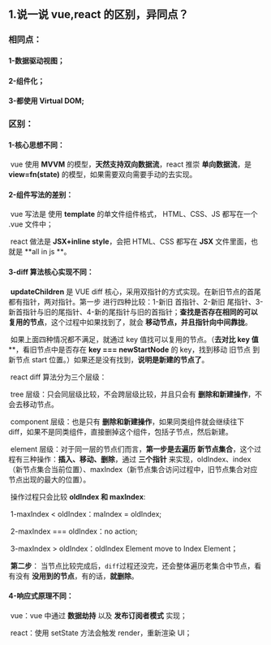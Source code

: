 ## 1.说一说 vue,react 的区别，异同点？

### 相同点：

#### 	1-数据驱动视图；

#### 	2-组件化；

#### 	3-都使用 Virtual DOM;

### 区别：

#### 	1-核心思想不同：

​		vue 使用 **MVVM** 的模型，**天然支持双向数据流**，react 推崇 **单向数据流**，是 **view=fn(state)** 的模型，如果需要双向需要手动的去实现。

#### 	2-组件写法的差别：

​		vue 写法是 使用 **template** 的单文件组件格式， HTML、CSS、JS 都写在一个 .vue 文件中；	

​		react 做法是 **JSX+inline style**，会把 HTML、CSS 都写在 **JSX** 文件里面，也就是 **all in js **。

#### 	3-diff 算法核心实现不同：

​		**updateChildren** 是 VUE diff 核心，采用双指针的方式实现。在新旧节点的首尾都有指针，两对指针。第一步 进行四种比较：1-新旧 首指针、2-新旧 尾指针、3-新首指针与旧的尾指针、4-新的尾指针与旧的首指针；**查找是否存在相同的可以复用的节点**，这个过程中如果找到了，就会 **移动节点，并且指针向中间靠拢**。

​		如果上面四种情况都不满足，就通过 key 值找可以复用的节点。（**去对比 key 值****，看旧节点中是否存在 **key === newStartNode** 的 key，找到移动 旧节点 到 新节点 start 位置。）如果还是没有找到，**说明是新建的节点了**。

​		react diff 算法分为三个层级：

​		tree 层级：只会同层级比较，不会跨层级比较，并且只会有 **删除和新建操作**，不会去移动节点。

​		component 层级：也是只有 **删除和新建操作**，如果同类组件就会继续往下 diff，如果不是同类组件，直接删掉这个组件，包括子节点，然后新建。

​		element 层级：对于同一层的节点们而言，**第一步是去遍历 新节点集合**，这个过程有三种操作：**插入、移动、删除**，通过 **三个指针** 来实现，oldIndex、index（新节点集合当前位置）、maxIndex（新节点集合访问过程中，旧节点集合对应节点出现的最大的位置）。

​		操作过程只会比较 **oldIndex 和 maxIndex**:

​			1-maxIndex < oldIndex：maIndex = oldIndex;

​			2-maxIndex === oldIndex：no action;

​			3-maxIndex > oldIndex：oldIndex Element move to Index Element；

​	**第二步**： 当节点比较完成后，`diff`过程还没完，还会整体遍历老集合中节点，看有没有 **没用到的节点**，有的话，**就删除**。

#### 	4-响应式原理不同：

​		vue：vue 中通过 **数据劫持** 以及 **发布订阅者模式** 实现；

​		react：使用 setState 方法会触发 render，重新渲染 UI；